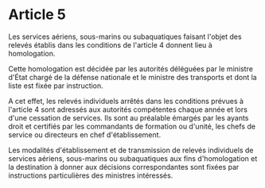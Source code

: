 # Article 5

Les services aériens, sous-marins ou subaquatiques faisant l'objet des relevés établis dans les conditions de l'article 4 donnent lieu à homologation.

Cette homologation est décidée par les autorités déléguées par le ministre d'État chargé de la défense nationale et le ministre des transports et dont la liste est fixée par instruction.

A cet effet, les relevés individuels arrêtés dans les conditions prévues à l'article 4 sont adressés aux autorités compétentes chaque année et lors d'une cessation de services. Ils sont au préalable émargés par les ayants droit et certifiés par les commandants de formation ou d'unité, les chefs de service ou directeurs en chef d'établissement.

Les modalités d'établissement et de transmission de relevés individuels de services aériens, sous-marins ou subaquatiques aux fins d'homologation et la destination à donner aux décisions correspondantes sont fixées par instructions particulières des ministres intéressés.
